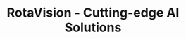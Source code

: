 ---
layout: home
title: RotaVision - Cutting-edge AI Solutions
body_class: home-page

hero_title: Transforming Industries with Advanced AI Solutions
hero_subtitle: We build innovative AI solutions that drive real business value, providing custom consulting services across various industries.
hero_buttons:
  - text: Our Services
    url: /services
    primary: true
  - text: Case Studies
    url: /case-studies
    primary: false

intro_title: Why Choose RotaVision
intro_content: |
  At RotaVision, we believe in the transformative power of AI to revolutionize how businesses operate. Our team of experts combines deep industry knowledge with cutting-edge technical expertise to develop AI solutions that address real business challenges.
  
  We don't just implement technology – we partner with you to understand your unique needs and develop tailored solutions that drive measurable results.

services_title: Our AI Solutions

case_studies_title: Success Stories

contact_title: Ready to Transform Your Business?
contact_text: Reach out to discuss how our AI solutions can help you overcome challenges and seize new opportunities.
---